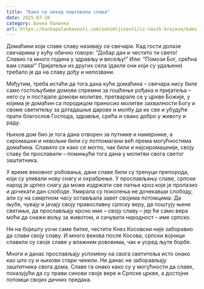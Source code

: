 ```yaml
---
title: "Како се некад поштовала слава"
date: 2025-07-10
category: Бачка Паланка
url: https://backapalankavesti.com/zanimljivosti/iz-nasih-krajeva/kako-se-nekad-postovala-slava/
---
```


Домаћини који славе славу називају се свечари. Кад гости долазе свечарима у кућу обично говоре: “Добар дан и честито ти свето! Славио га много година у здрављу и весељу!” Или: “Помози Бог, срећна вам слава!” Пријатељи из других села (дакле они који су удаљени) требало је да на славу дођу и непозвани.

Међутим, треба истаћи да тога дана куће домаћина – свечара нису биле само гостољубиви домови спремни за гошћење рођака и пријатеља – него су и постајале домови молитве, претварале се у цркве Божије, у којима је домаћин са породицом приносио молитве захвалности Богу и своме светитељу за дотадашње дарове и молбу да их све и убудуће прати благослов Господа, здравље, срећа и свако добро у животу и раду.

Њихов дом био је тога дана отворен за путнике и намернике, а сиромашни и невољни били су потпомагани већ према могућностима домаћина. Славило се како се могло, чак били и најсиромашнији, своју славу би прославили – помињући тога дана у молитви свога светог заштитника.

У време вековног робовања, дани славе били су тренуци препорода, који су уливали нову снагу и охрабрење. У прослављању славе, српски народ је црпео снагу да може издржати све патње кроз које је пролазио и дочекати дан слободе. Умирала су поколења не дочекавши слободу, али су на самртном часу остављала завет својима потомцима: Да љубе, чувају и јачају своју православну српску веру, да поштују њене светиње, да прослављају крсно име – своју славу – јер ће само вера моћи да снажи вољу за животом, и сачувати народност – име српско.

Ни на бојишту уочи саме битке, честити Кнез Косовски није заборавио да слави своју славу. И много векова после Косова, српски војници славили су своје славе у влажним рововима, чак и усред љуте борбе.

Многи и данас прослављају успомену на свога светитеља исто онако као што су и њихови стари чинили. Ни данас не заборављају заштитника свога дома. Славе га онако како су у могућности да славе, показујући да су прави синови своје вере и Српске цркве, а достојни потомци својих дичних предака.
